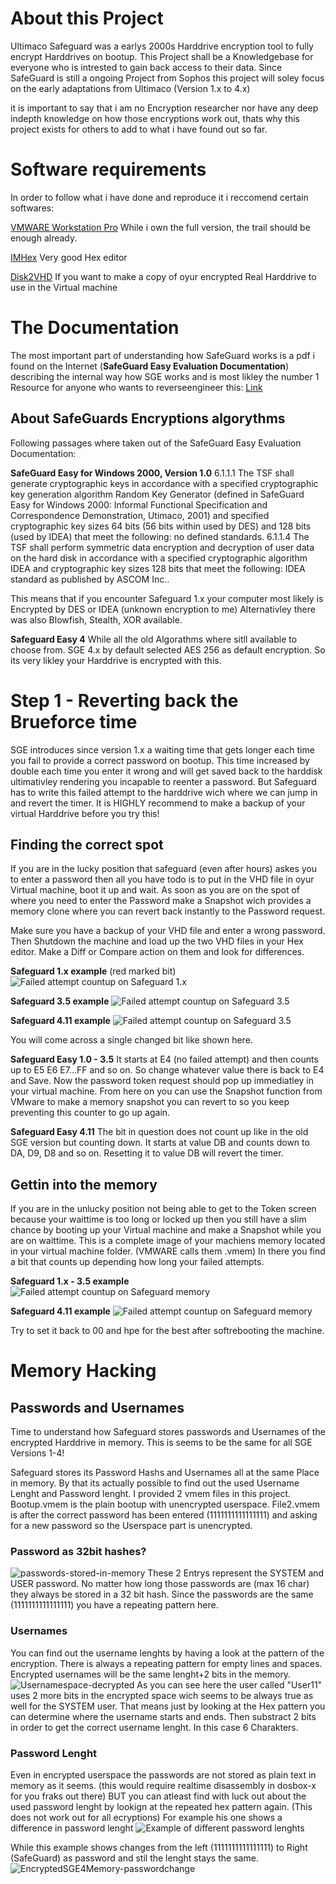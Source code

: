 # About this Project
Ultimaco Safeguard was a earlys 2000s Harddrive encryption tool to fully encrypt Harddrives on bootup. This Project shall be a Knowledgebase for everyone who is intrested to gain back access to their data. 
Since SafeGuard is still a ongoing Project from Sophos this project will soley focus on the early adaptations from Ultimaco (Version 1.x to 4.x)

it is important to say that i am no Encryption researcher nor have any deep indepth knowledge on how those encryptions work out, thats why this project exists for others to add to what i have found out so far.

# Software requirements
In order to follow what i have done and reproduce it i reccomend certain softwares:

[VMWARE Workstation Pro](https://www.vmware.com/products/workstation-pro.html)
While i own the full version, the trail should be enough already.

[IMHex](https://github.com/WerWolv/ImHex)
Very good Hex editor

[Disk2VHD](https://learn.microsoft.com/en-us/sysinternals/downloads/disk2vhd)
If you want to make a copy of oyur encrypted Real Harddrive to use in the Virtual machine

# The Documentation
The most important part of understanding how SafeGuard works is a pdf i found on the Internet (**SafeGuard Easy Evaluation Documentation**) describing the internal way how SGE works and is most likley the number 1 Resource for anyone who wants to reverseengineer this:
[Link](https://www.commoncriteriaportal.org/files/epfiles/0176b.pdf)

## About SafeGuards Encryptions algorythms
Following passages where taken out of the  SafeGuard Easy Evaluation Documentation:

**SafeGuard Easy for Windows 2000, Version 1.0** 
6.1.1.1
The TSF shall generate cryptographic keys in accordance with a specified cryptographic key
generation algorithm Random Key Generator (defined in SafeGuard Easy for Windows 2000:
Informal Functional Specification and Correspondence Demonstration, Utimaco, 2001) and
specified cryptographic key sizes 64 bits (56 bits within used by DES) and 128 bits (used by
IDEA) that meet the following: no defined standards.
6.1.1.4
The TSF shall perform symmetric data encryption and decryption of user data on the hard
disk in accordance with a specified cryptographic algorithm IDEA and cryptographic key
sizes 128 bits that meet the following: IDEA standard as published by ASCOM Inc..

This means that if you encounter Safeguard 1.x your computer most likely is Encrypted by DES or IDEA (unknown encryption to me)
Alternativley there was also Blowfish, Stealth, XOR  available.

**Safeguard Easy 4**
While all the old Algorathms where sitll available to choose from. SGE 4.x by default selected AES 256 as default encryption. So its very likley your Harddrive is encrypted with this.

# Step 1 - Reverting back the Brueforce time
SGE introduces since version 1.x a waiting time that gets longer each time you fail to provide a correct password on bootup. This time increased by double each time you enter it wrong and will get saved back to the harddisk ultimativley rendering you incapable to reenter a password. But Safeguard has to write this failed attempt to the harddrive wich where we can jump in and revert the timer.
It is HIGHLY recommend to make a backup of your virtual Harddrive before you  try this!

## Finding the correct spot
If you are in the lucky position that safeguard (even after hours) askes you to enter a password then all you have todo is to put in 
the VHD file in oyur Virtual machine, boot it up and wait. As soon as you are on the spot of where you need to enter the Password make a Snapshot wich provides a memory clone where you can revert back instantly to the Password request.

Make sure you have a backup of your VHD file and enter a wrong password. Then Shutdown the machine and load up the two VHD files in your Hex editor. Make a Diff or Compare action on them and look for differences.

**Safeguard 1.x example** (red marked bit)
![Failed attempt countup on Safeguard 1.x](Reset-Safeguard-waiting-period-SGE1.png)

**Safeguard 3.5 example**
![Failed attempt countup on Safeguard 3.5](Reset-Safeguard-waiting-period-SGE35.png)

**Safeguard 4.11 example**
![Failed attempt countup on Safeguard 3.5](Reset-Safeguard-waiting-period-SGE411.png)

You will come across a single changed bit like shown here. 

**Safeguard Easy 1.0 - 3.5**
It starts at E4 (no failed attempt) and then counts up to E5 E6 E7...FF and so on. So change whatever value there is back to E4 and Save. Now the password token request should pop up immediatley in your virtual machine.
From here on you can use the Snapshot function from VMware to make a memory snapshot you can revert to so you keep preventing this counter to go up again.

**Safeguard Easy 4.11**
The bit in question does not count up like in the old SGE version but counting down. It starts at value DB and counts down to DA, D9, D8 and so on.
Resetting it to value DB will revert the timer. 

## Gettin into the memory
If you are in the unlucky position not being able to get to the Token screen because your waittime is too long or locked up then you still have a slim chance by booting up your Virtual machine and make a Snapshot while you are on waittime. This is a complete image of your machiens memory located in your virtual machine folder. (VMWARE calls them .vmem) 
In there you find a bit that counts up depending how long your failed attempts.

**Safeguard 1.x - 3.5 example**
![Failed attempt countup on Safeguard memory](SG1-SGE35-Memory-waittimebit.png)

**Safeguard 4.11 example**
![Failed attempt countup on Safeguard memory](SGE411-Memory-waittimebit.png)

Try to set it back to 00 and hpe for the best after softrebooting the machine. 

# Memory Hacking

## Passwords and Usernames
Time to understand how Safeguard stores passwords and Usernames of the encrypted Harddrive in memory.
This is seems to be the same for all SGE Versions 1-4!

Safeguard stores its Password Hashs and Usernames all at the same Place in memory. 
By that its actually possible to find out the used Username Lenght and Password lenght.
I provided 2 vmem files in this project. Bootup.vmem is the plain bootup with unencrypted userspace.
File2.vmem is after the correct password has been entered (1111111111111111) and asking for a new password so the Userspace part is unencrypted.

### Password as 32bit hashes?
![passwords-stored-in-memory](https://github.com/AliGuard/Ultimaco-SafeGuard---Reverse-Engineering-Project/assets/164739879/b79de86e-ff71-4027-8397-c6faf8b60791)
These 2 Entrys represent the SYSTEM and USER password. No matter how long those passwords are (max 16 char) they always be stored in a 32 bit hash. Since the passwords are the same (1111111111111111) you have a repeating pattern here.

### Usernames
You can find out the username lenghts by having a look at the pattern of the encryption. There is always a repeating pattern for empty lines and spaces. Encrypted usernames will be the same lenght+2 bits in the memory. 
![Usernamespace-decrypted](https://github.com/AliGuard/Ultimaco-SafeGuard---Reverse-Engineering-Project/assets/164739879/9a0623cf-e4a4-4115-ab98-8c111b4e7b5b)
As you can see here the user called "User11" uses 2 more bits in the encrypted space wich seems to be always true as well for the SYSTEM user. That means just by looking at the Hex pattern you can determine where the username starts and ends. Then substract 2 bits in order to get the correct username lenght. In this case 6 Charakters. 

### Password Lenght
Even in encrypted userspace the passwords are not stored as plain text in memory as it seems. (this would require realtime disassembly in dosbox-x for you fraks out there)
BUT you can atleast find with luck out about the used password lenght by lookign at the repeated hex pattern again. (This does not work out for all ecryptions)
For example his one shows a difference in password lenght
![Example of different password lenghts](https://github.com/AliGuard/Ultimaco-SafeGuard---Reverse-Engineering-Project/assets/164739879/ed08670a-808e-465b-a6fb-b0993b857b10)


While this example shows changes from the left (1111111111111111) to Right (SafeGuard) as password and stil the lenght stays the same. 
![EncryptedSGE4Memory-passwordchange](https://github.com/AliGuard/Ultimaco-SafeGuard---Reverse-Engineering-Project/assets/164739879/2ae98fbd-a868-4123-816c-17f33d528891)
